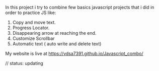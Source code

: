 In this project i try to combine few basics javascript projects that i did in order to practice JS like:
  1. Copy and move text.
  2. Progress Locator.
  3. Disappearing arrow at reaching the end.
  4. Customize Scrollbar
  5. Automatic text ( auto write and delete text)



My website is live at https://vdsa7391.github.io/Javascript_combo/



// status: updating

